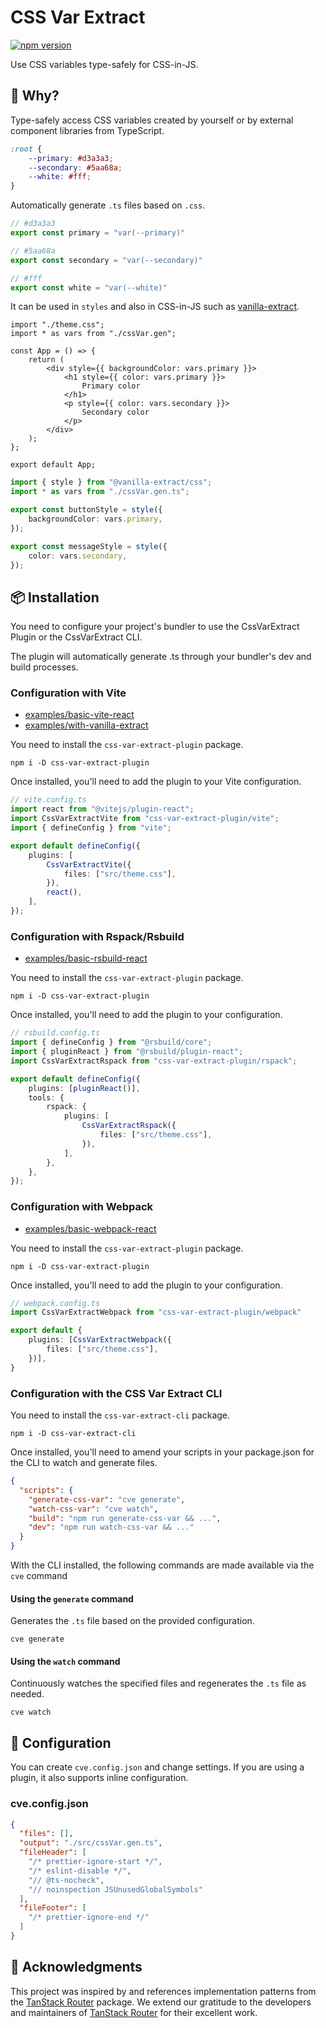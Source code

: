 # CSS Var Extract

[![npm version](https://badge.fury.io/js/css-var-extract-cli.svg)](https://badge.fury.io/js/css-var-extract-cli)

Use CSS variables type-safely for CSS-in-JS.

## 🤔 Why?

Type-safely access CSS variables created by yourself or by external component libraries from TypeScript.

```css
:root {
    --primary: #d3a3a3;
    --secondary: #5aa68a;
    --white: #fff;
}
```

Automatically generate `.ts` files based on `.css`.

```ts
// #d3a3a3
export const primary = "var(--primary)"

// #5aa68a
export const secondary = "var(--secondary)"

// #fff
export const white = "var(--white)"
```

It can be used in `styles` and also in CSS-in-JS such as [vanilla-extract](https://vanilla-extract.style).

```tsx
import "./theme.css";
import * as vars from "./cssVar.gen";

const App = () => {
    return (
        <div style={{ backgroundColor: vars.primary }}>
            <h1 style={{ color: vars.primary }}>
                Primary color
            </h1>
            <p style={{ color: vars.secondary }}>
                Secondary color
            </p>
        </div>
    );
};

export default App;
```

```ts
import { style } from "@vanilla-extract/css";
import * as vars from "./cssVar.gen.ts";

export const buttonStyle = style({
    backgroundColor: vars.primary,
});

export const messageStyle = style({
    color: vars.secondary,
});
```

## 📦 Installation

You need to configure your project's bundler to use the CssVarExtract Plugin or the CssVarExtract CLI.

The plugin will automatically generate .ts through your bundler's dev and build processes.

### Configuration with Vite

- [examples/basic-vite-react](examples/basic-vite-react)
- [examples/with-vanilla-extract](examples/with-vanilla-extract)

You need to install the `css-var-extract-plugin` package.

```shell
npm i -D css-var-extract-plugin
```

Once installed, you'll need to add the plugin to your Vite configuration.

```ts
// vite.config.ts
import react from "@vitejs/plugin-react";
import CssVarExtractVite from "css-var-extract-plugin/vite";
import { defineConfig } from "vite";

export default defineConfig({
    plugins: [
        CssVarExtractVite({
            files: ["src/theme.css"],
        }),
        react(),
    ],
});
```

### Configuration with Rspack/Rsbuild

- [examples/basic-rsbuild-react](examples/basic-rsbuild-react)

You need to install the `css-var-extract-plugin` package.

```shell
npm i -D css-var-extract-plugin
```

Once installed, you'll need to add the plugin to your configuration.

```ts
// rsbuild.config.ts
import { defineConfig } from "@rsbuild/core";
import { pluginReact } from "@rsbuild/plugin-react";
import CssVarExtractRspack from "css-var-extract-plugin/rspack";

export default defineConfig({
    plugins: [pluginReact()],
    tools: {
        rspack: {
            plugins: [
                CssVarExtractRspack({
                    files: ["src/theme.css"],
                }),
            ],
        },
    },
});
```

### Configuration with Webpack

- [examples/basic-webpack-react](examples/basic-webpack-react)

You need to install the `css-var-extract-plugin` package.

```shell
npm i -D css-var-extract-plugin
```

Once installed, you'll need to add the plugin to your configuration.

```ts
// webpack.config.ts
import CssVarExtractWebpack from "css-var-extract-plugin/webpack"

export default {
    plugins: [CssVarExtractWebpack({
        files: ["src/theme.css"],
    })],
}
```

### Configuration with the CSS Var Extract CLI

You need to install the `css-var-extract-cli` package.

```shell
npm i -D css-var-extract-cli
```

Once installed, you'll need to amend your scripts in your package.json for the CLI to watch and generate files.

```json
{
  "scripts": {
    "generate-css-var": "cve generate",
    "watch-css-var": "cve watch",
    "build": "npm run generate-css-var && ...",
    "dev": "npm run watch-css-var && ..."
  }
}
```

With the CLI installed, the following commands are made available via the `cve` command

#### Using the `generate` command

Generates the `.ts` file based on the provided configuration.

```shell
cve generate
```

#### Using the `watch` command

Continuously watches the specified files and regenerates the `.ts` file as needed.

```shell
cve watch
```

## 🔧 Configuration

You can create `cve.config.json` and change settings.
If you are using a plugin, it also supports inline configuration.

### cve.config.json

```json
{
  "files": [],
  "output": "./src/cssVar.gen.ts",
  "fileHeader": [
    "/* prettier-ignore-start */",
    "/* eslint-disable */",
    "// @ts-nocheck",
    "// noinspection JSUnusedGlobalSymbols"
  ],
  "fileFooter": [
    "/* prettier-ignore-end */"
  ]
}
```

## 👏 Acknowledgments

This project was inspired by and references implementation patterns from the [TanStack Router](https://tanstack.com/router) package.
We extend our gratitude to the developers and maintainers of [TanStack Router](https://tanstack.com/router) for their excellent work.

